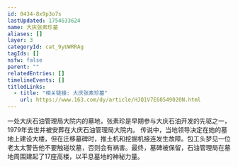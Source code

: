 ```yaml
---
id: 0434-8x9p3o7s
lastUpdated: 1754633624
name: 大庆张素珍墓
aliases: []
layer: 3
categoryId: cat_9yUWRRAg
tagIds: []
nsfw: false
parent: ""
relatedEntries: []
timelineEvents: []
titledLinks:
  - title: "相关链接: 大庆张素珍墓"
    url: https://www.163.com/dy/article/HJQ1V7E60549020N.html
---
```


一处大庆石油管理局大院内的墓地，张素珍是早期参与大庆石油开发的先驱之一，1979年去世并被安葬在大庆石油管理局大院内。 传说中，当地领导决定在她的墓地上建设大楼，但在迁移墓碑时，推土机和挖掘机接连发生故障。包工头梦见一位老太太警告他不要触碰坟墓，否则会有祸害。最终，墓碑被保留，石油管理局在墓地周围建起了17座高楼，以平息墓地的神秘力量。